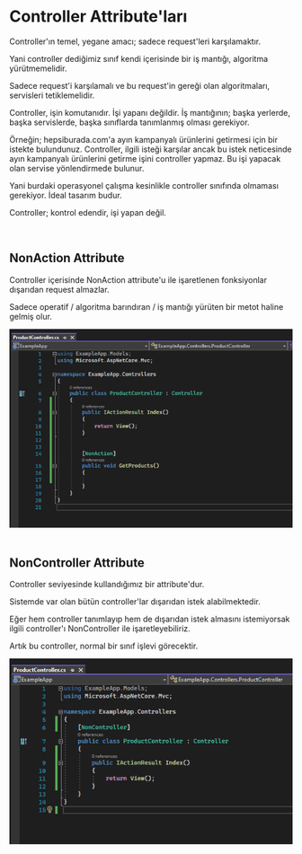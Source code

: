 # Controller Attribute'ları 

<p>
Controller'ın temel, yegane amacı; sadece request'leri karşılamaktır.
</p>
<p>
Yani controller dediğimiz sınıf kendi içerisinde bir iş mantığı, algoritma yürütmemelidir.  
</p>
<p>
Sadece request'i karşılamalı ve bu request'in gereği olan algoritmaları, servisleri tetiklemelidir. 
</p>
<p>
Controller, işin komutanıdır. İşi yapanı değildir. İş mantığının; başka yerlerde, başka servislerde, başka sınıflarda tanımlanmış olması gerekiyor.
</p>
<p>
Örneğin; hepsiburada.com'a ayın kampanyalı ürünlerini getirmesi için bir istekte bulundunuz. Controller, ilgili isteği karşılar ancak bu istek neticesinde ayın kampanyalı ürünlerini getirme işini controller yapmaz. Bu işi yapacak olan servise yönlendirmede bulunur.  
</p>
<p>
Yani burdaki operasyonel çalışma kesinlikle controller sınıfında olmaması gerekiyor. İdeal tasarım budur. 
</p>
<p>
Controller; kontrol edendir, işi yapan değil.
</p>
<br>

## NonAction Attribute
<p>
Controller içerisinde NonAction attribute'u ile işaretlenen fonksiyonlar dışarıdan request almazlar. 
</p>
<p>
Sadece operatif / algoritma barındıran / iş mantığı yürüten bir metot haline gelmiş olur.
</p>
<img src="img/nonaction.png">
<br><br>

## NonController Attribute
<p>
Controller seviyesinde kullandığımız bir attribute'dur. 
</p>
<p>
Sistemde var olan bütün controller'lar dışarıdan istek alabilmektedir. 
</p>
<p>
Eğer hem controller tanımlayıp hem de dışarıdan istek almasını istemiyorsak ilgili controller'ı NonController ile işaretleyebiliriz. 
</p>
<p>
Artık bu controller, normal bir sınıf işlevi görecektir.
</p>
<img src="img/noncontroller.png">